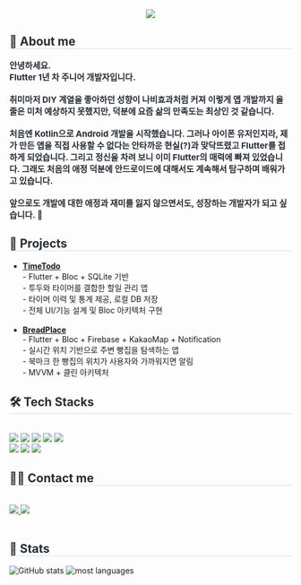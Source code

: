 
<div align="center">
    <img src="https://capsule-render.vercel.app/api?type=waving&color=auto&height=180&text=SeungMi's%20GitHub&animation=fadeIn&fontColor=000000&fontSize=60" />
</div>

<div style="text-align: left;"> 
    <h2 style="border-bottom: 1px solid #d8dee4; color: #282d33;"> 🐣 About me </h2>  
    <div style="font-weight: 700; font-size: 15px; text-align: left; color: #282d33;">
        안녕하세요. <br>
        <strong>Flutter 1년 차 주니어 개발자</strong>입니다.
        <br><br>
        취미마저 DIY 계열을 좋아하던 성향이 나비효과처럼 커져  
        이렇게 앱 개발까지 올 줄은 미처 예상하지 못했지만,  
        덕분에 요즘 <strong>삶의 만족도는 최상</strong>인 것 같습니다.
        <br><br>
        처음엔 Kotlin으로 Android 개발을 시작했습니다. 그러나  
        아이폰 유저인지라, 제가 만든 앱을 직접 사용할 수 없다는 안타까운 현실(?)과 맞닥뜨렸고 Flutter를 접하게 되었습니다. 그리고 정신을 차려 보니 이미 Flutter의 매력에 빠져 있었습니다. 그래도 처음의 애정 덕분에 <strong>안드로이드에 대해서도 계속해서 탐구</strong>하며 배워가고 있습니다.
        <br><br>
        앞으로도 <strong>개발에 대한 애정과 재미를 잃지 않으면서도, 성장하는 개발자</strong>가 되고 싶습니다. 🚀  
    </div>
    <div style="text-align: left;">
  <h2 style="border-bottom: 1px solid #d8dee4; color: #282d33;">💼 Projects</h2>
  <ul>
          <li>
      <strong><a href="https://github.com/TimeTodo25/TimeTodo25_App">TimeTodo</a></strong><br/>
      - Flutter + Bloc + SQLite 기반<br/>
      - 투두와 타이머를 결합한 할일 관리 앱<br/>
      - 타이머 이력 및 통계 제공, 로컬 DB 저장<br/>
      - 전체 UI/기능 설계 및 Bloc 아키텍처 구현
    </li>
   <br/>
    <li>
      <strong><a href="https://github.com/BreadPlace/BreadPlace_App">BreadPlace</a></strong><br/>
      - Flutter + Bloc + Firebase + KakaoMap + Notification<br/>
      - 실시간 위치 기반으로 주변 빵집을 탐색하는 앱<br/>
      - 북마크 한 빵집의 위치가 사용자와 가까워지면 알림<br/>
      - MVVM + 클린 아키텍처
    </li>
  </ul>
</div>
</div>
    <div style="text-align: left;">
    <h2 style="border-bottom: 1px solid #d8dee4; color: #282d33;"> 🛠️ Tech Stacks </h2> <br> 
    <div style="margin: ; text-align: left;" "text-align: left;">
  <img src="https://img.shields.io/badge/Flutter-02569B?style=flat-square&logo=Flutter&logoColor=white">
  <img src="https://img.shields.io/badge/Dart-0175C2?style=flat-square&logo=Dart&logoColor=white">
  <img src="https://img.shields.io/badge/Kotlin-7F52FF?style=flat-square&logo=Kotlin&logoColor=white">
  <img src="https://img.shields.io/badge/Android-3DDC84?style=flat-square&logo=Android&logoColor=white">
  <img src="https://img.shields.io/badge/Firebase-FFCA28?style=flat-square&logo=Firebase&logoColor=white">
  <br/>
  <img src="https://img.shields.io/badge/Notion-000000?style=flat-square&logo=Notion&logoColor=white">
  <img src="https://img.shields.io/badge/Slack-4A154B?style=flat-square&logo=Slack&logoColor=white">
  <img src="https://img.shields.io/badge/Github-181717?style=flat-square&logo=Github&logoColor=white">
          </div>
    </div>
    <div style="text-align: left;">
    <h2 style="border-bottom: 1px solid #d8dee4; color: #282d33;"> 🧑‍💻 Contact me </h2> <br> 
    <div style="text-align: left;"> <a href=https://velog.io/@sm_0700/posts> <img src="https://img.shields.io/badge/Velog-20C997?style=flat-square&logo=Velog&logoColor=white&link=https://velog.io/@sm_0700/posts"> </a>
         <a href=mailto:opendoor2026@gmail.com> <img src="https://img.shields.io/badge/Gmail-EA4335?style=flat-square&logo=Gmail&logoColor=white&link=mailto:opendoor2026@gmail.com"> </a>
          </div>  <br> 
    <div style="text-align: left;">  </div> 
    </div>
    <div style="text-align: left;"> 
    <h2 style="border-bottom: 1px solid #d8dee4; color: #282d33;"> 🏅 Stats </h2> <div style="text-align: left;"> 
    
![GitHub stats](https://github-readme-stats.vercel.app/api?username=joy293&show_icons=true&theme=radical)
![most languages](https://github-readme-stats.vercel.app/api/top-langs/?username=joy293&layout=compact)

</div> 
    </div>
    

